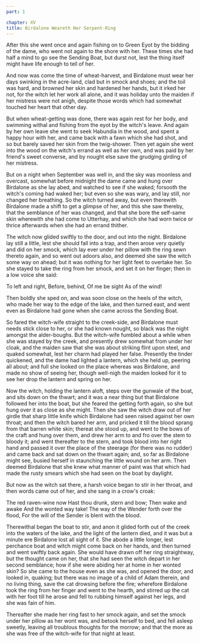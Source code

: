 ```yaml
---
part: 1

chapter: XV
title: Birdalone Weareth Her Serpent-Ring
---
```


After this she went once and again fishing on to Green Eyot by the bidding of the dame, who went not again to the shore with her. These times she had half a mind to go see the Sending Boat, but durst not, lest the thing itself might have life enough to tell of her.

And now was come the time of wheat-harvest, and Birdalone must wear her days swinking in the acre-land, clad but in smock and shoes; and the toil was hard, and browned her skin and hardened her hands, but it irked her not, for the witch let her work all alone, and it was holiday unto the maiden if her mistress were not anigh, despite those words which had somewhat touched her heart that other day.

But when wheat-getting was done, there was again rest for her body, and swimming withal and fishing from the eyot by the witch's leave. And again by her own leave she went to seek Habundia in the wood, and spent a happy hour with her, and came back with a fawn which she had shot, and so but barely saved her skin from the twig-shower. Then yet again she went into the wood on the witch's errand as well as her own, and was paid by her friend's sweet converse, and by nought else save the grudging girding of her mistress.

But on a night when September was well in, and the sky was moonless and overcast, somewhat before midnight the dame came and hung over Birdalone as she lay abed, and watched to see if she waked; forsooth the witch's coming had waked her; but even so she was wary, and lay still, nor changed her breathing. So the witch turned away, but even therewith Birdalone made a shift to get a glimpse of her, and this she saw thereby, that the semblance of her was changed, and that she bore the self-same skin wherewith she had come to Utterhay, and which she had worn twice or thrice afterwards when she had an errand thither.

The witch now glided swiftly to the door, and out into the night. Birdalone lay still a little, lest she should fall into a trap, and then arose very quietly and did on her smock, which lay ever under her pillow with the ring sewn thereto again, and so went out adoors also, and deemed she saw the witch some way on ahead; but it was nothing for her light feet to overtake her. So she stayed to take the ring from her smock, and set it on her finger; then in a low voice she said:

To left and right, Before, behind, Of me be sight As of the wind!

Then boldly she sped on, and was soon close on the heels of the witch, who made her way to the edge of the lake, and then turned east, and went even as Birdalone had gone when she came across the Sending Boat.

So fared the witch-wife straight to the creek-side, and Birdalone must needs stick close to her, or she had known nought, so black was the night amongst the alder-boughs. But the witch-wife fumbled about a while when she was stayed by the creek, and presently drew somewhat from under her cloak, and the maiden saw that she was about striking flint upon steel, and quaked somewhat, lest her charm had played her false. Presently the tinder quickened, and the dame had lighted a lantern, which she held up, peering all about; and full she looked on the place whereas was Birdalone, and made no show of seeing her, though well-nigh the maiden looked for it to see her drop the lantern and spring on her.

Now the witch, holding the lantern aloft, steps over the gunwale of the boat, and sits down on the thwart; and it was a near thing but that Birdalone followed her into the boat, but she feared the getting forth again, so she but hung over it as close as she might. Then she saw the witch draw out of her girdle that sharp little knife which Birdalone had seen raised against her own throat; and then the witch bared her arm, and pricked it till the blood sprang from that barren white skin; thereat she stood up, and went to the bows of the craft and hung over them, and drew her arm to and fro over the stem to bloody it; and went thereafter to the stern, and took blood into her right hand and passed it over the place of the steerage (for there was no rudder) and came back and sat down on the thwart again; and, so far as Birdalone might see, busied herself in staunching the little wound on her arm. Then deemed Birdalone that she knew what manner of paint was that which had made the rusty smears which she had seen on the boat by daylight.

But now as the witch sat there, a harsh voice began to stir in her throat, and then words came out of her, and she sang in a crow's croak:

The red raven-wine now Hast thou drunk, stern and bow; Then wake and awake And the wonted way take! The way of the Wender forth over the flood, For the will of the Sender is blent with the blood.

Therewithal began the boat to stir, and anon it glided forth out of the creek into the waters of the lake, and the light of the lantern died, and it was but a minute ere Birdalone lost all sight of it. She abode a little longer, lest perchance boat and witch might come back on her hands, and then turned and went swiftly back again. She would have drawn off her ring straightway, but the thought came on her, that she had seen the witch depart in her second semblance; how if she were abiding her at home in her wonted skin? So she came to the house even as she was, and opened the door, and looked in, quaking; but there was no image of a child of Adam therein, and no living thing, save the cat drowsing before the fire; wherefore Birdalone took the ring from her finger and went to the hearth, and stirred up the cat with her foot till he arose and fell to rubbing himself against her legs, and she was fain of him.

Thereafter she made her ring fast to her smock again, and set the smock under her pillow as her wont was, and betook herself to bed, and fell asleep sweetly, leaving all troublous thoughts for the morrow; and that the more as she was free of the witch-wife for that night at least.

